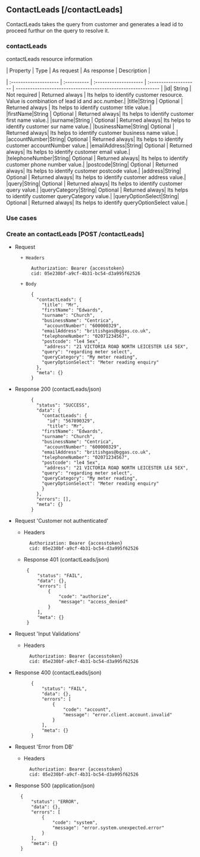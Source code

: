 ## ContactLeads [/contactLeads]
ContactLeads takes the query from customer and generates a lead id to proceed furthur on the query to resolve it.

### contactLeads
contactLeads resource information

| Property | Type | As request | As response | Description |

| :-------------------- | :---------- | :-------------------- | :-------------------- | ------------------------------------------------------------ |
|id|	String | Not required | Returned always | Its helps to identify customer resource. Value is combination of lead id and acc.number.|
|title|String | Optional | Returned always | Its helps to identify customer title value.|
|firstName|String  | Optional | Returned always| Its helps to identify customer first name value.|
|surname|String  | Optional | Returned always| Its helps to identify customer sur name value.|
|businessName|String| Optional | Returned always| Its helps to identify customer business name value.|
|accountNumber|String| Optional | Returned always| Its helps to identify customer accountNumber value.|
|emailAddress|String| Optional | Returned always| Its helps to identify customer email value.|
|telephoneNumber|String| Optional | Returned always| Its helps to identify customer phone number value.|
|postcode|String| Optional | Returned always| Its helps to identify customer postcode value.|
|address|String| Optional | Returned always| Its helps to identify customer address value.|
|query|String| Optional | Returned always| Its helps to identify customer query value.|
|queryCategory|String| Optional | Returned always| Its helps to identify customer queryCategory value.|
|queryOptionSelect|String| Optional | Returned always| Its helps to identify queryOptionSelect value.|


### Use cases

### Create an contactLeads [POST /contactLeads]
+ Request

		+ Headers

            Authorization: Bearer {accesstoken}
            cid: 05e230bf-a9cf-4b31-bc54-d3a995f62526
			
	    + Body

            {
              "contactLeads": {
                "title": "Mr",
                "firstName": "Edwards",
                "surname": "Church",
                "businessName": "Centrica",
				 "accountNumber": "600000329",
                "emailAddress": "britishgas@bggas.co.uk",
                "telephoneNumber": "02071234567",
                "postcode": "le4 5ex",
				 "address": "21 VICTORIA ROAD NORTH LEICESTER LE4 5EX",
                "query": "regarding meter select",
                "queryCategory": "My meter reading",
                "queryOptionSelect": "Meter reading enquiry"
              },
              "meta": {}
            }
+ Response 200 (contactLeads/json)

            {
              "status": "SUCCESS",
              "data": {
                "contactLeads": {
                  "id": "567890329",
                  "title": "Mr",
                "firstName": "Edwards",
                "surname": "Church",
                "businessName": "Centrica",
				 "accountNumber": "600000329",
                "emailAddress": "britishgas@bggas.co.uk",
                "telephoneNumber": "02071234567",
                "postcode": "le4 5ex",
				 "address": "21 VICTORIA ROAD NORTH LEICESTER LE4 5EX",
                "query": "regarding meter select",
                "queryCategory": "My meter reading",
                "queryOptionSelect": "Meter reading enquiry"
                }
              },
              "errors": [],
              "meta": {}
            }
			
+ Request 'Customer not authenticated'

    + Headers

            Authorization: Bearer {accesstoken}
            cid: 05e230bf-a9cf-4b31-bc54-d3a995f62526

     + Response 401 (contactLeads/json)

            {
                "status": "FAIL",
                "data": {},
                "errors": [
                    {
                        "code": "authorize",
                        "message": "access_denied"
                    }
                ],
                "meta": {}
            }

+ Request 'Input Validations'

    + Headers

            Authorization: Bearer {accesstoken}
            cid: 05e230bf-a9cf-4b31-bc54-d3a995f62526

+ Response 400 (contactLeads/json)

            {
                "status": "FAIL",
                "data": {},
                "errors": [
                    {
                        "code": "account",
                        "message": "error.client.account.invalid"
                    }
                ],
                "meta": {}
            }
			
+ Request 'Error from DB'

    + Headers

            Authorization: Bearer {accesstoken}
            cid: 05e230bf-a9cf-4b31-bc54-d3a995f62526

+ Response 500 (application/json)

        {
            "status": "ERROR",
            "data": {},
            "errors": [
                {
                    "code": "system",
                    "message": "error.system.unexpected.error"
                }
            ],
            "meta": {}
        }
